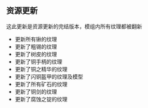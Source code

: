 ## 资源更新

这此更新是资源更新的完结版本，模组内所有纹理都被翻新

- 更新所有锹的纹理
- 更新了粗锡的纹理
- 更新了树皮的纹理
- 更新了铜手柄的纹理
- 更新了铜之精华的纹理
- 更新了闪铜盔甲的纹理及模型
- 更新了所有矿石的纹理
- 更新了铜剑的纹理
- 更新了腐蚀之锭的纹理
